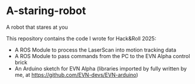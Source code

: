 # A-staring-robot
A robot that stares at you

This repository contains the code I wrote for Hack&Roll 2025:

* A ROS Module to process the LaserScan into motion tracking data
* A ROS Module to pass commands from the PC to the EVN Alpha control brick
* An Arduino sketch for EVN Alpha (libraries imported by fully written by me, at https://github.com/EVN-devs/EVN-arduino)
